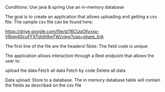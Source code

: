 Conditions: 
Use java & spring
Use an in-memory database

The goal is to create an application that allows uploading and getting a csv file.
The sample csv file can be found here: 

https://drive.google.com/file/d/16CUqOllyxxp-VRom40cuFFXTghlh9wTW/view?usp=share_link

The first line of the file are the headers!
Note: The field code is unique

The application allows interaction through a Rest endpoint that allows the user to:

upload the data
Fetch all data
Fetch by code
Delete all data

Data upload:
Store to a database. The in memory database table will contain the fields as described on the csv file 
